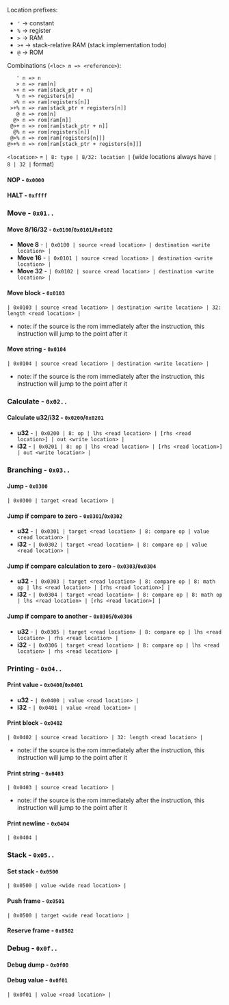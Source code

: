 Location prefixes:
- `'` -> constant
- `%` -> register
- `>` -> RAM
- `>+` -> stack-relative RAM (stack implementation todo)
- `@` -> ROM

Combinations (`<loc> n => <reference>`):
```
   ' n => n
   > n => ram[n]
  >+ n => ram[stack_ptr + n]
   % n => registers[n]
  >% n => ram[registers[n]]
 >+% n => ram[stack_ptr + registers[n]]
   @ n => rom[n]
  @> n => rom[ram[n]]
 @>+ n => rom[ram[stack_ptr + n]]
  @% n => rom[registers[n]]
 @>% n => rom[ram[registers[n]]]
@>+% n => rom[ram[stack_ptr + registers[n]]]
```

`<location>` = `| 8: type | 8/32: location |` (wide locations always have `| 8 | 32 |` format)

#### NOP - `0x0000`
#### HALT - `0xffff`

### Move - `0x01..`

#### Move 8/16/32 - `0x0100`/`0x0101`/`0x0102`
- **Move 8** - `| 0x0100 | source <read location> | destination <write location> |`
- **Move 16** - `| 0x0101 | source <read location> | destination <write location> |`
- **Move 32** - `| 0x0102 | source <read location> | destination <write location> |`

#### Move block - `0x0103`
`| 0x0103 | source <read location> | destination <write location> | 32: length <read location> |`
- note: if the source is the rom immediately after the instruction, this instruction will jump to the point after it

#### Move string - `0x0104`
`| 0x0104 | source <read location> | destination <write location> |`
- note: if the source is the rom immediately after the instruction, this instruction will jump to the point after it

### Calculate - `0x02..`

#### Calculate u32/i32 - `0x0200`/`0x0201`
- **u32** - `| 0x0200 | 8: op | lhs <read location> | [rhs <read location>] | out <write location> |`
- **i32** - `| 0x0201 | 8: op | lhs <read location> | [rhs <read location>] | out <write location> |`

### Branching - `0x03..`

#### Jump - `0x0300`
`| 0x0300 | target <read location> |`

#### Jump if compare to zero - `0x0301`/`0x0302`
- **u32** - `| 0x0301 | target <read location> | 8: compare op | value <read location> |`
- **i32** - `| 0x0302 | target <read location> | 8: compare op | value <read location> |`

#### Jump if compare calculation to zero - `0x0303`/`0x0304`
- **u32** - `| 0x0303 | target <read location> | 8: compare op | 8: math op | lhs <read location> | [rhs <read location>] |`
- **i32** - `| 0x0304 | target <read location> | 8: compare op | 8: math op | lhs <read location> | [rhs <read location>] |`

#### Jump if compare to another - `0x0305`/`0x0306`
- **u32** - `| 0x0305 | target <read location> | 8: compare op | lhs <read location> | rhs <read location> |`
- **i32** - `| 0x0306 | target <read location> | 8: compare op | lhs <read location> | rhs <read location> |`

### Printing - `0x04..`

#### Print value - `0x0400`/`0x0401`
- **u32** - `| 0x0400 | value <read location> |`
- **i32** - `| 0x0401 | value <read location> |`

#### Print block - `0x0402`
`| 0x0402 | source <read location> | 32: length <read location> |`
- note: if the source is the rom immediately after the instruction, this instruction will jump to the point after it

#### Print string - `0x0403`
`| 0x0403 | source <read location> |`
- note: if the source is the rom immediately after the instruction, this instruction will jump to the point after it

#### Print newline - `0x0404`
`| 0x0404 |`

### Stack - `0x05..`

#### Set stack - `0x0500`
`| 0x0500 | value <wide read location> |`

#### Push frame - `0x0501`
`| 0x0500 | target <wide read location> |`

#### Reserve frame - `0x0502`

### Debug - `0x0f..`

#### Debug dump - `0x0f00`

#### Debug value - `0x0f01`
`| 0x0f01 | value <read location> |`

